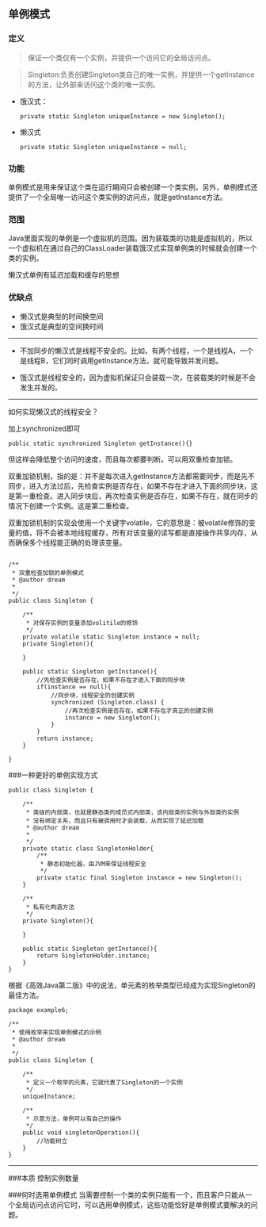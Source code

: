 单例模式
---

### 定义
>保证一个类仅有一个实例，并提供一个访问它的全局访问点。

>Singleton:负责创建Singleton类自己的唯一实例，并提供一个getInstance的方法，让外部来访问这个类的唯一实例。


* 饿汉式：
	```
	private static Singleton uniqueInstance = new Singleton();
	```
* 懒汉式
	```
	private static Singleton uniqueInstance = null;
	```

### 功能
单例模式是用来保证这个类在运行期间只会被创建一个类实例，另外，单例模式还提供了一个全局唯一访问这个类实例的访问点，就是getInstance方法。

### 范围
Java里面实现的单例是一个虚拟机的范围。因为装载类的功能是虚拟机的，所以一个虚拟机在通过自己的ClassLoader装载饿汉式实现单例类的时候就会创建一个类的实例。

懒汉式单例有延迟加载和缓存的思想

### 优缺点
* 懒汉式是典型的时间换空间
* 饿汉式是典型的空间换时间

---
* 不加同步的懒汉式是线程不安全的。比如，有两个线程，一个是线程A，一个是线程B，它们同时调用getInstance方法，就可能导致并发问题。

* 饿汉式是线程安全的，因为虚拟机保证只会装载一次，在装载类的时候是不会发生并发的。

---

如何实现懒汉式的线程安全？

加上synchronized即可

```
public static synchronized Singleton getInstance(){}
```

但这样会降低整个访问的速度，而且每次都要判断。可以用双重检查加锁。

双重加锁机制，指的是：并不是每次进入getInstance方法都需要同步，而是先不同步，进入方法过后，先检查实例是否存在，如果不存在才进入下面的同步块，这是第一重检查。进入同步块后，再次检查实例是否存在，如果不存在，就在同步的情况下创建一个实例。这是第二重检查。

双重加锁机制的实现会使用一个关键字volatile，它的意思是：被volatile修饰的变量的值，将不会被本地线程缓存，所有对该变量的读写都是直接操作共享内存，从而确保多个线程能正确的处理该变量。

```

/**
 * 双重检查加锁的单例模式
 * @author dream
 *
 */
public class Singleton {

	/**
	 * 对保存实例的变量添加volitile的修饰
	 */
	private volatile static Singleton instance = null;
	private Singleton(){
		
	}
	
	public static Singleton getInstance(){
		//先检查实例是否存在，如果不存在才进入下面的同步块
		if(instance == null){
			//同步块，线程安全的创建实例
			synchronized (Singleton.class) {
				//再次检查实例是否存在，如果不存在才真正的创建实例
				instance = new Singleton();
			}
		}
		return instance;
	}
	
}

```

###一种更好的单例实现方式

```
public class Singleton {

	/**
	 * 类级的内部类，也就是静态类的成员式内部类，该内部类的实例与外部类的实例
	 * 没有绑定关系，而且只有被调用时才会装载，从而实现了延迟加载
	 * @author dream
	 *
	 */
	private static class SingletonHolder{
		/**
		 * 静态初始化器，由JVM来保证线程安全
		 */
		private static final Singleton instance = new Singleton();
	}
	
	/**
	 * 私有化构造方法
	 */
	private Singleton(){
		
	}
	
	public static Singleton getInstance(){
		return SingletonHolder.instance;
	}
}

```

根据《高效Java第二版》中的说法，单元素的枚举类型已经成为实现Singleton的最佳方法。

```
package example6;

/**
 * 使用枚举来实现单例模式的示例
 * @author dream
 *
 */
public class Singleton {

	/**
	 * 定义一个枚举的元素，它就代表了Singleton的一个实例
	 */
	uniqueInstance;
	
	/**
	 * 示意方法，单例可以有自己的操作
	 */
	public void singletonOperation(){
		//功能树立
	}
}

```
---

###本质
控制实例数量

###何时选用单例模式
当需要控制一个类的实例只能有一个，而且客户只能从一个全局访问点访问它时，可以选用单例模式，这些功能恰好是单例模式要解决的问题。

